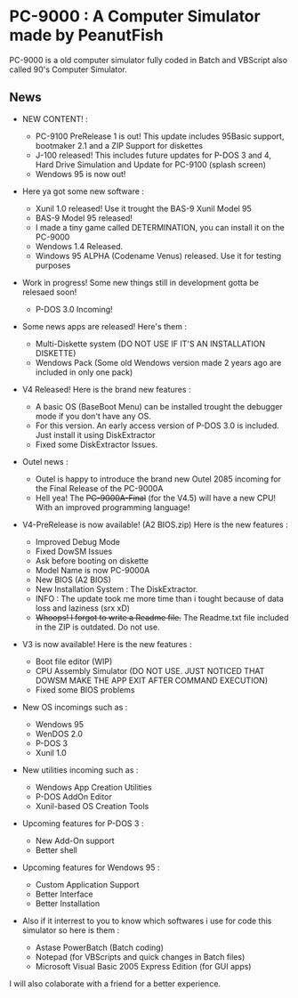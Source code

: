 # PC-9000 : A Computer Simulator made by PeanutFish

PC-9000 is a old computer simulator fully coded in Batch and VBScript also called 90's Computer Simulator.

News
---
   - NEW CONTENT! :
      - PC-9100 PreRelease 1 is out! This update includes 95Basic support, bootmaker 2.1 and a ZIP Support for diskettes
      - J-100 released! This includes future updates for P-DOS 3 and 4, Hard Drive Simulation and Update for PC-9100 (splash screen)
      - Wendows 95 is now out!
   - Here ya got some new software :
      - Xunil 1.0 released! Use it trought the BAS-9 Xunil Model 95
      - BAS-9 Model 95 released!
      - I made a tiny game called DETERMINATION, you can install it on the PC-9000
      - Wendows 1.4 Released.
      - Windows 95 ALPHA (Codename Venus) released. Use it for testing purposes
   - Work in progress! Some new things still in development gotta be relesaed soon!
      - P-DOS 3.0 Incoming!
   - Some news apps are released! Here's them :
      - Multi-Diskette system (DO NOT USE IF IT'S AN INSTALLATION DISKETTE)
      - Wendows Pack (Some old Wendows version made 2 years ago are included in only one pack)
   - V4 Released! Here is the brand new features :
      - A basic OS (BaseBoot Menu) can be installed trought the debugger mode if you don't have any OS.
      - For this version. An early access version of P-DOS 3.0 is included. Just install it using DiskExtractor
      - Fixed some DiskExtractor Issues.
   - Outel news :
      - Outel is happy to introduce the brand new Outel 2085 incoming for the Final Release of the PC-9000A
      - Hell yea! The ~~PC-9000A-Final~~ (for the V4.5) will have a new CPU! With an improved programming language!
  - V4-PreRelease is now available! (A2 BIOS.zip) Here is the new features :
    - Improved Debug Mode
    - Fixed DowSM Issues
    - Ask before booting on diskette
    - Model Name is now PC-9000A
    - New BIOS (A2 BIOS)
    - New Installation System : The DiskExtractor.
    + INFO : The update took me more time than i tought because of data loss and laziness (srx xD)
    - ~~Whoops! I forgot to write a Readme file.~~ The Readme.txt file included in the ZIP is outdated. Do not use.
  - V3 is now available! Here is the new features :
    - Boot file editor (WIP)
    - CPU Assembly Simulator (DO NOT USE. JUST NOTICED THAT DOWSM MAKE THE APP EXIT AFTER COMMAND EXECUTION)
    - Fixed some BIOS problems
  - New OS incomings such as :
    - Wendows 95
    - WenDOS 2.0
    - P-DOS 3
    - Xunil 1.0
  - New utilities incoming such as :
    - Wendows App Creation Utilities
    - P-DOS AddOn Editor
    - Xunil-based OS Creation Tools
  - Upcoming features for P-DOS 3 :
    - New Add-On support
    - Better shell
  - Upcoming features for Wendows 95 :
    - Custom Application Support
    - Better Interface
    - Better Installation
    
  - Also if it interrest to you to know which softwares i use for code this simulator so here is them :
    - Astase PowerBatch (Batch coding)
    - Notepad (for VBScripts and quick changes in Batch files)
    - Microsoft Visual Basic 2005 Express Edition (for GUI apps)
    
    
    
 I will also colaborate with a friend for a better experience.
